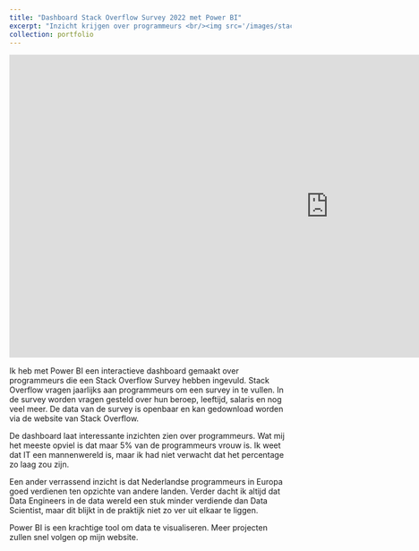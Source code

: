 ```yaml
---
title: "Dashboard Stack Overflow Survey 2022 met Power BI"
excerpt: "Inzicht krijgen over programmeurs <br/><img src='/images/stack_overflow.jpeg'>"
collection: portfolio
---
```


<iframe title="stackoverflow survey" width="1140" height="541.25" src="https://app.powerbi.com/reportEmbed?reportId=90a7153b-38b3-4f71-9528-241e5b50c8a0&autoAuth=true&ctid=331d268c-1c94-4624-a716-d89ed0714b57" frameborder="0" allowFullScreen="true"></iframe>

Ik heb met Power BI een interactieve dashboard gemaakt over programmeurs die een Stack Overflow Survey hebben ingevuld.
Stack Overflow vragen jaarlijks aan programmeurs om een survey in te vullen. In de survey worden vragen gesteld over hun beroep, leeftijd, salaris en nog veel meer. De data van de survey is openbaar en kan gedownload worden via de website van Stack Overflow.

De dashboard laat interessante inzichten zien over programmeurs. Wat mij het meeste opviel is dat maar 5% van de programmeurs vrouw is. Ik weet dat IT een mannenwereld is, maar ik had niet verwacht dat het percentage zo laag zou zijn. 

Een ander verrassend inzicht is dat Nederlandse programmeurs in Europa goed verdienen ten opzichte van andere landen. Verder dacht ik altijd dat Data Engineers in de data wereld een stuk minder verdiende dan Data Scientist, maar dit blijkt in de praktijk niet zo ver uit elkaar te liggen.

Power BI is een krachtige tool om data te visualiseren. Meer projecten zullen snel volgen op mijn website.



